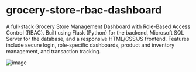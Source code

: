 # grocery-store-rbac-dashboard
 A full-stack Grocery Store Management Dashboard with Role-Based Access Control (RBAC). Built using Flask (Python) for the backend, Microsoft SQL Server for the database, and a responsive HTML/CSS/JS frontend. Features include secure login, role-specific dashboards, product and inventory management, and transaction tracking.

 ![image](https://github.com/user-attachments/assets/d5424f83-290f-4a1c-bd0b-0bad51c16ff7)


